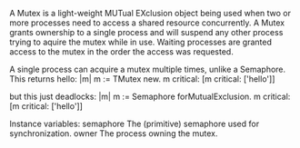 A Mutex is a light-weight MUTual EXclusion object being used when two or more processes need to access a shared resource concurrently. A Mutex grants ownership to a single process and will suspend any other process trying to aquire the mutex while in use. Waiting processes are granted access to the mutex in the order the access was requested.

A single process can acquire a mutex multiple times, unlike a Semaphore. This returns hello:
|m| m := TMutex new. m critical: [m critical: ['hello']]

but this just deadlocks:
|m| m := Semaphore forMutualExclusion. m critical: [m critical: ['hello']]

Instance variables:
	semaphore	<Semaphore>		The (primitive) semaphore used for synchronization.
	owner		<Process>		The process owning the mutex.